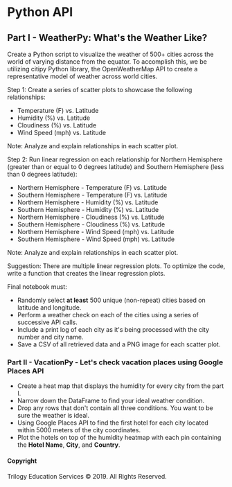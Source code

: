 # Python API 

## Part I - WeatherPy: What's the Weather Like?

Create a Python script to visualize the weather of 500+ cities across the world of varying distance from the equator. To accomplish this, we be utilizing citipy Python library, the OpenWeatherMap API to create a representative model of weather across world cities.

Step 1: Create a series of scatter plots to showcase the following relationships:

* Temperature (F) vs. Latitude
* Humidity (%) vs. Latitude
* Cloudiness (%) vs. Latitude
* Wind Speed (mph) vs. Latitude

Note: Analyze and explain relationships in each scatter plot.

Step 2: Run linear regression on each relationship for Northern Hemisphere (greater than or equal to 0 degrees latitude) and Southern Hemisphere (less than 0 degrees latitude):

* Northern Hemisphere - Temperature (F) vs. Latitude
* Southern Hemisphere - Temperature (F) vs. Latitude
* Northern Hemisphere - Humidity (%) vs. Latitude
* Southern Hemisphere - Humidity (%) vs. Latitude
* Northern Hemisphere - Cloudiness (%) vs. Latitude
* Southern Hemisphere - Cloudiness (%) vs. Latitude
* Northern Hemisphere - Wind Speed (mph) vs. Latitude
* Southern Hemisphere - Wind Speed (mph) vs. Latitude

Note: Analyze and explain relationships in each scatter plot.


Suggestion: There are multiple linear regression plots. To optimize the code, write a function that creates the linear regression plots.

Final notebook must:

* Randomly select **at least** 500 unique (non-repeat) cities based on latitude and longitude.
* Perform a weather check on each of the cities using a series of successive API calls.
* Include a print log of each city as it's being processed with the city number and city name.
* Save a CSV of all retrieved data and a PNG image for each scatter plot.

### Part II - VacationPy - Let's check vacation places using Google Places API

* Create a heat map that displays the humidity for every city from the part I.
* Narrow down the DataFrame to find your ideal weather condition. 
* Drop any rows that don't contain all three conditions. You want to be sure the weather is ideal.
* Using Google Places API to find the first hotel for each city located within 5000 meters of the city coordinates.
* Plot the hotels on top of the humidity heatmap with each pin containing the **Hotel Name**, **City**, and **Country**.

#### Copyright

Trilogy Education Services © 2019. All Rights Reserved.
